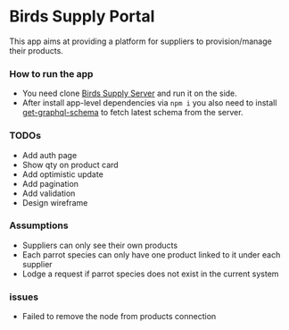 # Birds Supply Portal

This app aims at providing a platform for suppliers to provision/manage their products.

### How to run the app
* You need clone [Birds Supply Server](https://github.com/DavidHe1127/birds-supply-server) and run it on the side.
* After install app-level dependencies via `npm i` you also need to install [get-graphql-schema](https://github.com/graphcool/get-graphql-schema) to fetch latest schema from the server.

### TODOs
* Add auth page
* Show qty on product card
* Add optimistic update
* Add pagination
* Add validation
* Design wireframe

### Assumptions
* Suppliers can only see their own products
* Each parrot species can only have one product linked to it under each supplier
* Lodge a request if parrot species does not exist in the current system

### issues
* Failed to remove the node from products connection
